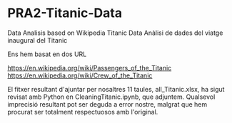 # PRA2-Titanic-Data
Data Analisis based on Wikipedia Titanic Data
Anàlisi de dades del viatge inaugural del Titanic

Ens hem basat en dos URL

https://en.wikipedia.org/wiki/Passengers_of_the_Titanic
https://en.wikipedia.org/wiki/Crew_of_the_Titanic

El fitxer resultant d'ajuntar per nosaltres 11 taules, all_Titanic.xlsx, ha sigut revisat amb Python en CleaningTitanic.ipynb, que adjuntem.
Qualsevol imprecisió resultant pot ser deguda a error nostre, malgrat que hem procurat ser totalment respectuosos amb l'original.
